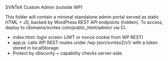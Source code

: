 SVNTeX Custom Admin (outside WP)

This folder will contain a minimal standalone admin portal served as static HTML + JS, backed by WordPress REST API endpoints (hidden). To access, deploy to /domains/svntex.com/public_html/admin/ via CI.

- index.html: login screen (JWT or nonce cookie from WP REST)
- app.js: calls WP REST routes under /wp-json/svntex2/v1/ with a token stored in localStorage.
- Protect by obscurity + capability checks server-side.
